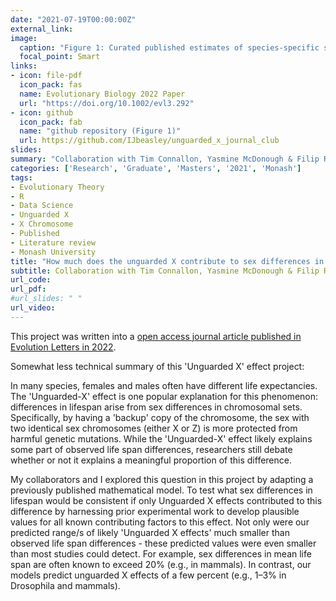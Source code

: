 ```yaml
---
date: "2021-07-19T00:00:00Z"
external_link: 
image:
  caption: "Figure 1: Curated published estimates of species-specific sex-biased mutation rates, expressed as the ratio of male to female rates "
  focal_point: Smart
links:
- icon: file-pdf
  icon_pack: fas
  name: Evolutionary Biology 2022 Paper 
  url: "https://doi.org/10.1002/evl3.292"
- icon: github
  icon_pack: fab
  name: "github repository (Figure 1)"
  url: https://github.com/IJbeasley/unguarded_x_journal_club
slides: 
summary: "Collaboration with Tim Connallon, Yasmine McDonough & Filip Ruzicka (August 2021 - February 2022)"
categories: ['Research', 'Graduate', 'Masters', '2021', 'Monash']
tags:
- Evolutionary Theory
- R
- Data Science
- Unguarded X 
- X Chromosome
- Published
- Literature review
- Monash University
title: "How much does the unguarded X contribute to sex differences in life span?"
subtitle: Collaboration with Tim Connallon, Yasmine McDonough & Filip Ruzicka
url_code: 
url_pdf: 
#url_slides: " "
url_video: 
---
```


This project was written into a [open access journal article published in Evolution Letters in 2022](https://academic.oup.com/evlett/article/6/4/319/6697610).

Somewhat less technical summary of this 'Unguarded X' effect project:

In many species, females and males often have different life expectancies. The 'Unguarded-X' effect is one popular explanation for this phenomenon: differences in lifespan arise from sex differences in chromosomal sets. Specifically, by having a 'backup' copy of the chromosome,  the sex with two identical sex chromosomes (either X or Z) is more protected from harmful genetic mutations. While the 'Unguarded-X' effect likely explains some part of observed life span differences, researchers still debate whether or not it explains a meaningful proportion of this difference. 

My collaborators and I explored this question in this project by adapting a previously published mathematical model. To test what sex differences in lifespan would be consistent if only Unguarded X effects contributed to this difference by harnessing prior experimental work to develop plausible values for all known contributing factors to this effect. Not only were our predicted range/s of likely 'Unguarded X effects' much smaller than observed life span differences - these predicted values were even smaller than most studies could detect. For example, sex differences in mean life span are often known to exceed 20% (e.g., in mammals). In contrast, our models predict unguarded X effects of a few percent (e.g., 1–3% in Drosophila and mammals).




